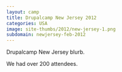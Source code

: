 ```yaml
---
layout: camp
title: Drupalcamp New Jersey 2012
categories: USA
image: site-thumbs/2012/new-jersey-1.png
subdomain: newjersey-feb-2012
---
```

Drupalcamp New Jersey blurb.

We had over 200 attendees.